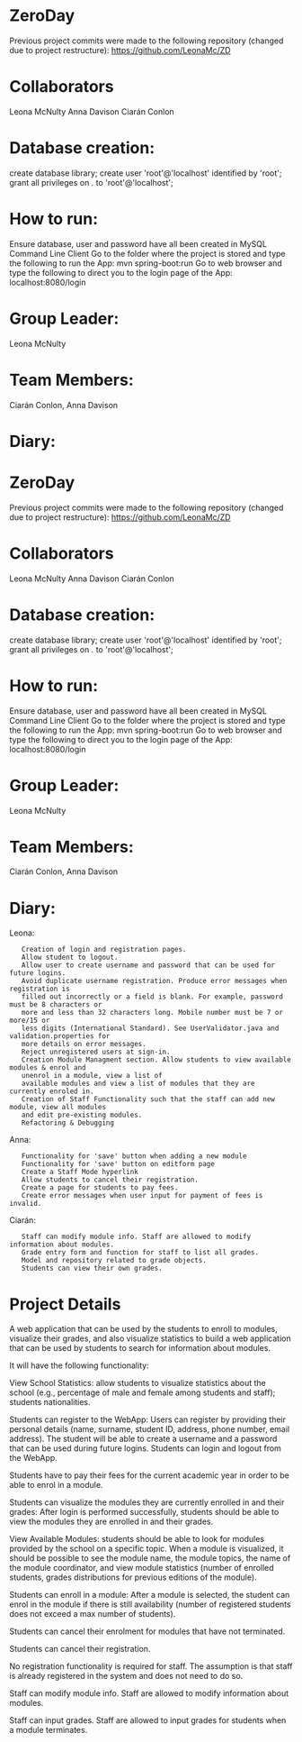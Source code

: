 
# ZeroDay

Previous project commits were made to the following repository (changed due to project restructure):
https://github.com/LeonaMc/ZD

# Collaborators
Leona McNulty
Anna Davison
Ciarán Conlon

# Database creation:
create database library;
create user 'root'@'localhost' identified by 'root';
grant all privileges on *.* to 'root'@'localhost';

# How to run:
Ensure database, user and password have all been created in MySQL Command Line Client
Go to the folder where the project is stored and type the following to run the App:
mvn spring-boot:run
Go to web browser and type the following to direct you to the login page of the App:
localhost:8080/login

# Group Leader:
Leona McNulty
# Team Members:
Ciarán Conlon, Anna Davison

# Diary:

# ZeroDay

Previous project commits were made to the following repository (changed due to project restructure):
https://github.com/LeonaMc/ZD

# Collaborators
Leona McNulty 
Anna Davison 
Ciarán Conlon

# Database creation:
create database library;
create user 'root'@'localhost' identified by 'root';
grant all privileges on *.* to 'root'@'localhost';

# How to run:
Ensure database, user and password have all been created in MySQL Command Line Client
Go to the folder where the project is stored and type the following to run the App:
mvn spring-boot:run
Go to web browser and type the following to direct you to the login page of the App:
localhost:8080/login


# Group Leader:
Leona McNulty
# Team Members:
Ciarán Conlon, Anna Davison

# Diary:
Leona: 

       Creation of login and registration pages. 
       Allow student to logout.
       Allow user to create username and password that can be used for future logins.
       Avoid duplicate username registration. Produce error messages when registration is 
       filled out incorrectly or a field is blank. For example, password must be 8 characters or
       more and less than 32 characters long. Mobile number must be 7 or more/15 or 
       less digits (International Standard). See UserValidator.java and validation.properties for
       more details on error messages.
       Reject unregistered users at sign-in. 
       Creation Module Managment section. Allow students to view available modules & enrol and 
       unenrol in a module, view a list of
       available modules and view a list of modules that they are currently enroled in. 
       Creation of Staff Functionality such that the staff can add new module, view all modules
       and edit pre-existing modules.
       Refactoring & Debugging

Anna:  
       
       Functionality for 'save' button when adding a new module
       Functionality for 'save' button on editform page
       Create a Staff Mode hyperlink
       Allow students to cancel their registration.
       Create a page for students to pay fees. 
       Create error messages when user input for payment of fees is invalid.


Ciarán:

       Staff can modify module info. Staff are allowed to modify information about modules.
       Grade entry form and function for staff to list all grades.
       Model and repository related to grade objects.
       Students can view their own grades.



# Project Details

A web application that can be used by the students to enroll to modules, visualize their grades, and also visualize statistics
to build a web application that can be used by students to search for information about modules.

It will have the following functionality:

View School Statistics: allow students to visualize statistics about the school (e.g., percentage of male and female among students and
staff); students nationalities.

Students can register to the WebApp: Users can register by providing their personal details (name, surname,  student ID, address,
phone number, email address). The student will be able to create a username and a password that can be used during future logins.
Students can login and logout from the WebApp.

Students have to pay their fees for the current academic year in order to be able to enrol in a module.

Students can visualize the modules they are currently enrolled in and their grades: After login is performed successfully, students
should be able to view the modules they are enrolled in and their grades.

View Available Modules: students should be able to look for modules provided by the school on a specific topic. When a module is
visualized, it should be possible to see the module name, the module topics, the name of the module coordinator, and view module
statistics (number of enrolled students, grades distributions for previous editions of the module).

Students can enroll in a module: After a module is selected, the student can enrol in the module if there is still availability
(number of registered students does not exceed a max number of students).

Students can cancel their enrolment for modules that have not terminated.

Students can cancel their registration.

No registration functionality is required for staff. The assumption is that staff is already registered in the system and does not need
to do so.

Staff can modify module info. Staff are allowed to modify information about modules.

Staff can input grades. Staff are allowed to input grades for students when a module terminates.
